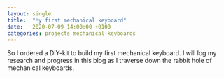 ```yaml
---
layout: single
title:  "My first mechanical keyboard"
date:   2020-07-09 14:00:00 +0100
categories: projects mechanical-keyboards
---
```


So I ordered a DIY-kit to build my first mechanical keyboard. I will log my research and progress in this blog as I traverse down the rabbit hole of mechanical keyboards.